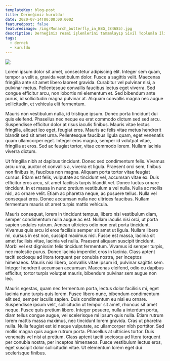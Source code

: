 ```yaml
---
templateKey: blog-post
title: Derneğimiz kuruldu!
date: 2020-07-14T00:00:00.000Z
featuredpost: false
featuredimage: /img/Monarch_butterfly_in_BBG_(84685).jpg
description: Derneğimiz resmi işlemlerini tamamlayıp Sivil Toplumla İlişkiler Genel Müdürlüğü'nden onay aldı. 
tags:
  - dernek
  - kuruldu
---
```

![](/img/Monarch_butterfly_in_BBG_(84685).jpg)

Lorem ipsum dolor sit amet, consectetur adipiscing elit. Integer sem quam, tempor a velit a, gravida vestibulum dolor. Fusce a sagittis velit. Maecenas fringilla ante sit amet libero laoreet gravida. Curabitur vel pulvinar nisi, a pulvinar metus. Pellentesque convallis faucibus lectus eget viverra. Sed congue efficitur arcu, non lobortis mi elementum et. Sed bibendum ante purus, id sollicitudin magna pulvinar at. Aliquam convallis magna nec augue sollicitudin, et vehicula elit fermentum.

Mauris non vestibulum nulla, id tristique ipsum. Donec porta tincidunt dui quis eleifend. Phasellus nec neque eu erat commodo dictum sed sed arcu. Suspendisse efficitur dolor at risus iaculis finibus. Mauris vitae lectus fringilla, aliquet leo eget, feugiat eros. Mauris ac felis vitae metus hendrerit blandit sed sit amet urna. Pellentesque faucibus ligula quam, eget venenatis quam ullamcorper eget. Integer eros magna, semper id volutpat vitae, fringilla at eros. Sed ac feugiat tortor, vitae commodo lorem. Nullam lacinia viverra dictum.

Ut fringilla nibh at dapibus tincidunt. Donec sed condimentum felis. Vivamus arcu urna, auctor et convallis a, viverra et ligula. Praesent orci sem, finibus non finibus in, faucibus non magna. Aliquam porta tortor vitae feugiat cursus. Etiam est felis, vulputate ac tincidunt vel, accumsan vitae ex. Duis efficitur eros arcu, sit amet facilisis turpis blandit vel. Donec luctus ornare tincidunt. In et massa in nunc pretium vestibulum a vel nulla. Nulla ac mollis nisl, ac ornare velit. Etiam ac pharetra neque, ac posuere tellus. Nulla vel consequat eros. Donec accumsan nulla nec ultrices faucibus. Nullam fermentum mauris sit amet turpis mattis vehicula.

Mauris consequat, lorem in tincidunt tempus, libero nisl vestibulum diam, semper condimentum nulla augue ac est. Nullam iaculis nisi orci, ut porta sapien sodales rutrum. Aenean ultricies odio non erat porta tincidunt. Vivamus quis arcu id eros facilisis semper sit amet ut ligula. Nullam libero mi, cursus in est non, suscipit maximus nisl. Fusce est massa, lacinia sit amet facilisis vitae, lacinia vel nulla. Praesent aliquam suscipit tincidunt. Morbi vel est dignissim felis tincidunt fermentum. Vivamus id semper turpis, nec molestie purus. Donec lacinia imperdiet eros in lacinia. Class aptent taciti sociosqu ad litora torquent per conubia nostra, per inceptos himenaeos. Mauris nisi libero, convallis vitae ipsum id, pulvinar sagittis sem. Integer hendrerit accumsan accumsan. Maecenas eleifend, odio eu dapibus efficitur, tortor turpis volutpat mauris, bibendum pulvinar sem augue non leo.

Mauris egestas, quam nec fermentum porta, lectus dolor facilisis mi, eget lacinia nunc turpis quis lorem. Fusce libero nunc, bibendum condimentum elit sed, semper iaculis sapien. Duis condimentum eu nisi eu ornare. Suspendisse ipsum velit, sollicitudin ut tempor sit amet, rhoncus sit amet neque. Fusce quis pretium libero. Integer posuere, nulla a interdum porta, diam tellus congue augue, vel scelerisque mi ipsum quis nulla. Etiam rutrum lorem mattis massa maximus, nec tincidunt lorem gravida. Cras ut pharetra nulla. Nulla feugiat est id neque vulputate, ac ullamcorper nibh porttitor. Sed mollis magna quis augue rutrum porta. Phasellus at ultricies tortor. Duis venenatis vel nisi at pretium. Class aptent taciti sociosqu ad litora torquent per conubia nostra, per inceptos himenaeos. Fusce vestibulum lectus eros, eget suscipit dolor sollicitudin vitae. Ut elementum lorem eget dui scelerisque finibus.